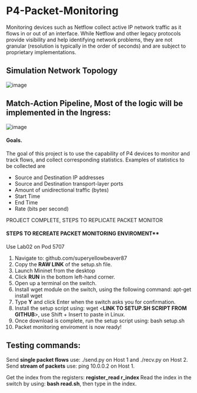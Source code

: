 # P4-Packet-Monitoring

Monitoring devices such as Netflow collect active IP network traffic as it flows in or out
of an interface. While Netflow and other legacy protocols provide visibility and help
identifying network problems, they are not granular (resolution is typically in the order of
seconds) and are subject to proprietary implementations.
 
 ## Simulation Network Topology
 ![image](https://user-images.githubusercontent.com/78384615/207913796-a7a8ed5b-224e-442f-8e1e-8156a3e91c48.png)
 
 ## Match-Action Pipeline, Most of the logic will be implemented in the Ingress:
![image](https://user-images.githubusercontent.com/78384615/208183620-3044829b-28d0-487b-aa11-d8804d611a94.png)
 
 #### Goals.
 The goal of this project is to use the capability of P4 devices to monitor and track flows,
and collect corresponding statistics. Examples of statistics to be collected are

 * Source and Destination IP addresses
 * Source and Destination transport-layer ports
 * Amount of unidirectional traffic (bytes)
 * Start Time
 * End Time
 * Rate (bits per second)
 
PROJECT COMPLETE, STEPS TO REPLICATE PACKET MONITOR

#### STEPS TO RECREATE PACKET MONITORING ENVIROMENT**
Use Lab02 on Pod 5707

1. Navigate to: github.com/superyellowbeaver87
2. Copy the **RAW LINK** of the setup.sh file.
3. Launch Mininet from the desktop
4. Click **RUN** in the bottom left-hand corner.
5. Open up a terminal on the switch.
6. Install wget module on the switch, using the following command: apt-get install wget
7. Type **Y** and click Enter when the switch asks you for confirmation.
8. Install the setup script using: wget <**LINK TO SETUP.SH SCRIPT FROM GITHUB**>, use Shift + Insert to paste in Linux.
9. Once download is complete, run the setup script using: bash setup.sh
10. Packet monitoring enviroment is now ready!

## Testing commands:
Send **single packet flows** use: ./send.py on Host 1 and ./recv.py on Host 2.
Send **stream of packets** use: ping 10.0.0.2 on Host 1.

Get the index from the registers: **register_read r_index <INDEX NUMBER>**
Read the index in the switch by using: **bash read.sh**, then type in the index.
 
